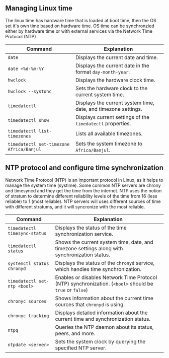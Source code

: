 ## Managing Linux time

The linux time has hardware time that is loaded at boot time, then the OS set it's own time based on hardware time. OS time can be synchronzied either by hardware time or with external services via the Network Time Protocol (NTP)

| Command                                    | Explanation                                                                                       |
|--------------------------------------------|---------------------------------------------------------------------------------------------------|
| `date`                                     | Displays the current date and time.                                                               |
| `date +%d-%m-%Y`                           | Displays the current date in the format `day-month-year`.                                         |
| `hwclock`                                  | Displays the hardware clock time.                                                                 |
| `hwclock --systohc`                        | Sets the hardware clock to the current system time.                                               |
| `timedatectl`                              | Displays the current system time, date, and timezone settings.                                    |
| `timedatectl show`                         | Displays current settings of the `timedatectl` properties.                                        |
| `timedatectl list-timezones`               | Lists all available timezones.                                                                    |
| `timedatectl set-timezone Africa/Banjul`   | Sets the system timezone to `Africa/Banjul`.                                                      |

## NTP protocol and configure time synchronization

Network Time Protocol (NTP) is an important protocol in Linux, as it helps to manage the system time (systime). Some common NTP servers are chrony and timesyncd and they get the time from the internet. NTP uses the notion of stratum to determine different reliability levels of the time from 16 (less reliable) to 1 (most reliable). NTP servers will uses different sources of time with different stratums, and it will syncronize with the most reliable.

| Command                            | Explanation                                                                                       |
|------------------------------------|---------------------------------------------------------------------------------------------------|
| `timedatectl timesync-status`      | Displays the status of the time synchronization service.                                          |
| `timedatectl status`               | Shows the current system time, date, and timezone settings along with synchronization status.     |
| `systemctl status chronyd`         | Displays the status of the `chronyd` service, which handles time synchronization.                 |
| `timedatectl set-ntp <bool>`       | Enables or disables Network Time Protocol (NTP) synchronization. (`<bool>` should be `true` or `false`)|
| `chronyc sources`                  | Shows information about the current time sources that `chronyd` is using.                         |
| `chronyc tracking`                 | Displays detailed information about the current time and synchronization status.                  |
| `ntpq`                             | Queries the NTP daemon about its status, peers, and more.                                         |
| `ntpdate <server>`                 | Sets the system clock by querying the specified NTP server.                                       |
